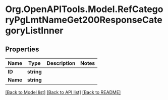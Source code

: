 # Org.OpenAPITools.Model.RefCategoryPgLmtNameGet200ResponseCategoryListInner

## Properties

Name | Type | Description | Notes
------------ | ------------- | ------------- | -------------
**ID** | **string** |  | 
**Name** | **string** |  | 

[[Back to Model list]](../README.md#documentation-for-models) [[Back to API list]](../README.md#documentation-for-api-endpoints) [[Back to README]](../README.md)


